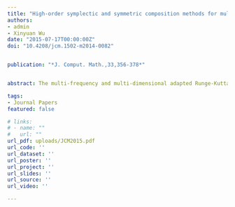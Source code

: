 ```yaml
---
title: "High-order symplectic and symmetric composition methods for multi-frequency and multi-dimensional oscillatory Hamiltonian systems"
authors:
- admin
- Xinyuan Wu
date: "2015-07-17T00:00:00Z"
doi: "10.4208/jcm.1502-m2014-0082"


publication: "*J. Comput. Math.,33,356-378*"


abstract: The multi-frequency and multi-dimensional adapted Runge-Kutta-Nystr$\ddot{o}$m (ARKN) integrators, and multi-frequency and multi-dimensional extended Runge-Kutta-Nystr$\ddot{o}$m (ERKN) integrators have been developed to efficiently solve multi-frequency oscillatory Hamiltonian systems. The aim of this paper is to analyze and derive high-order symplectic and symmetric composition methods based on the ARKN integrators and ERKN integrators. We first consider the symplecticity conditions for the multi-frequency and multi-dimensional ARKN integrators. We then analyze the symplecticity of the adjoint integrators of the multi-frequency and multi-dimensional symplectic ARKN integrators and ERKN integrators, respectively. On the basis of the theoretical analysis and by using the idea of composition methods, we derive and propose four new high-order symplectic and symmetric methods for the multi-frequency oscillatory Hamiltonian systems. The numerical results accompanied in this pape  quantitatively show the advantage and efficiency of the proposed high-order symplectic and symmetric methods.

tags:
- Journal Papers
featured: false

# links:
# - name: ""
#   url: ""
url_pdf: uploads/JCM2015.pdf
url_code: ''
url_dataset: ''
url_poster: ''
url_project: ''
url_slides: ''
url_source: ''
url_video: ''

---
```



